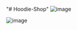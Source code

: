 "# Hoodie-Shop" 
![image](https://github.com/abdirahman935/Hoodie-Shop/assets/61992650/b38b5b07-2c98-4dca-8b7a-9f1af1414824)

![image](https://github.com/abdirahman935/Hoodie-Shop/assets/61992650/179c4373-7636-4062-a861-921184dd443a)
